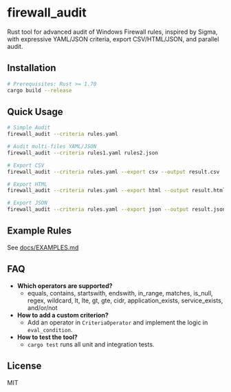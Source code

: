 # firewall_audit

Rust tool for advanced audit of Windows Firewall rules, inspired by Sigma, with expressive YAML/JSON criteria, export CSV/HTML/JSON, and parallel audit.

## Installation

```sh
# Prerequisites: Rust >= 1.70
cargo build --release
```

## Quick Usage

```sh
# Simple Audit
firewall_audit --criteria rules.yaml

# Audit multi-files YAML/JSON
firewall_audit --criteria rules1.yaml rules2.json

# Export CSV
firewall_audit --criteria rules.yaml --export csv --output result.csv

# Export HTML
firewall_audit --criteria rules.yaml --export html --output result.html

# Export JSON
firewall_audit --criteria rules.yaml --export json --output result.json
```

## Example Rules
See [docs/EXAMPLES.md](EXAMPLES.md)

## FAQ
- **Which operators are supported?**
  - equals, contains, startswith, endswith, in_range, matches, is_null, regex, wildcard, lt, lte, gt, gte, cidr, application_exists, service_exists, and/or/not
- **How to add a custom criterion?**
  - Add an operator in `CriteriaOperator` and implement the logic in `eval_condition`.
- **How to test the tool?**
  - `cargo test` runs all unit and integration tests.

## License
MIT 